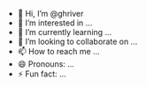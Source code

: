 - 👋 Hi, I’m @ghriver
- 👀 I’m interested in ...
- 🌱 I’m currently learning ...
- 💞️ I’m looking to collaborate on ...
- 📫 How to reach me ...
- 😄 Pronouns: ...
- ⚡ Fun fact: ...

<!---
ghriver/ghriver is a ✨ special ✨ repository because its `README.md` (this file) appears on your GitHub profile.
You can click the Preview link to take a look at your changes.
--->
